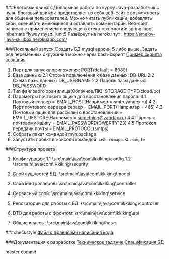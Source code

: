 ###Блоговый движок
Дипломная работа по курсу Java-разработчик с нуля. 
Блоговый движок представляет из себя веб-сайт с возможность для общения пользователей. 
Можно читать публикации, добавлять свои, оценивать имеющиеся и оставлять комментарии. 
Веб-сайт написан с применением следующего стека технологий:
  spring-boot
  hibernate
  flyway
  mysql
  junit5
Развёрнут на heroku тут : https://smelov-java-skillbox.herokuapp.com/
  

###Локальный запуск
Создать БД mysql версии 5 либо выше.
Задать ряд переменных окружения можно через bash-скрипт [Пример скрипта создания](runapp.sh.sample)
1. Порт для запуска приложения: PORT(default = 8080)
2. База данных:
    2.1 Строка подключения к базе данных: DB_URL
    2.2 Схема базы данных: DB_USERNAME
    2.3 Пароль базы данных: DB_PASSWORD
3. Тип файлового хранилища(Облачное/ПК): STORAGE_TYPE(cloud/pc)
4. Параметры почтового ящика для восстановления пароля:
    4.1 Почтовый сервер = EMAIL_HOST(Например = smtp.yandex.ru)
    4.2 Порт почтового сервера сервер = EMAIL_PORT(Например = 465)
    4.3 Почтовый ящик для рассылки о восстановлении = EMAIL_RESTORE(Например = something@yandex.ru)
    4.4 Пароль к почтовому ящику = EMAIL_PASSWORD(QWERTY123)
    4.5 Протокол передачи почты = EMAIL_PROTOCOL(smtps)
5. Собрать пакет командой mvn package
6. Запустить проект в консоли командой ```bash runapp.sh.sample```

###Структура проекта
1. Конфигурация: 
    1.1 \src\main\java\com\ikkiking\config
    1.2 \src\main\java\com\ikkiking\security

2. Слой сущностей БД: \src\main\java\com\ikkiking\model

3. Слой контроллеров: \src\main\java\com\ikkiking\controller

4. Сервисный слой: \src\main\java\com\ikkiking\service

5. Репозитории для работы с БД: \src\main\java\com\ikkiking\controller

6. DTO для работы с фронтом: \src\main\java\com\ikkiking\api

7. Общие классы: \src\main\java\com\ikkiking\base

###checkstyle
[Файл с правилами написания кода](checkstyle.xml)

###Документация к разработке
[Техническое задание](API%20BLOG.pdf)
[Спецификация БД](DB%20BLOG.pdf)

master commit